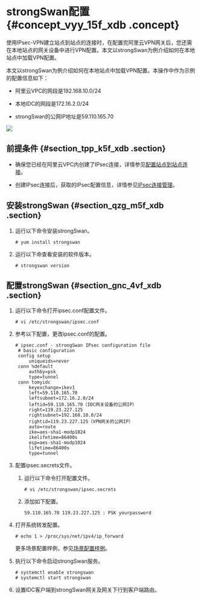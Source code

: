 # strongSwan配置 {#concept_vyy_15f_xdb .concept}

使用IPsec-VPN建立站点到站点的连接时，在配置完阿里云VPN网关后，您还需在本地站点的网关设备中进行VPN配置。本文以strongSwan为例介绍如何在本地站点中加载VPN配置。

本文以strongSwan为例介绍如何在本地站点中加载VPN配置。本操作中作为示例的配置信息如下：

-   阿里云VPC的网段是192.168.10.0/24

-   本地IDC的网段是172.16.2.0/24

-   strongSwan的公网IP地址是59.110.165.70


![](http://static-aliyun-doc.oss-cn-hangzhou.aliyuncs.com/assets/img/13369/15434982893583_zh-CN.png)

## 前提条件 {#section_tpp_k5f_xdb .section}

-   确保您已经在阿里云VPC内创建了IPsec连接，详情参见[配置站点到站点连接](../../../../intl.zh-CN/IPsec-VPN入门/配置站点到站点连接.md#)。

-   创建IPsec连接后，获取的IPsec配置信息，详情参见[IPsec连接管理](../../../../intl.zh-CN/用户指南/IPsec连接管理.md#)。


## 安装strongSwan {#section_qzg_m5f_xdb .section}

1.  运行以下命令安装strongSwan。

    ```
    # yum install strongswan
    ```

2.  运行以下命查看安装的软件版本。

    ```
    # strongswan version
    ```


## 配置strongSwan {#section_gnc_4vf_xdb .section}

1.  运行以下命令打开ipsec.conf配置文件。

    ```
    # vi /etc/strongswan/ipsec.conf
    ```

2.  参考以下配置，更改ipsec.conf的配置。

    ```
    # ipsec.conf - strongSwan IPsec configuration file
     # basic configuration
     config setup
         uniqueids=never
     conn %default
         authby=psk
         type=tunnel
     conn tomyidc
         keyexchange=ikev1
         left=59.110.165.70
         leftsubnet=172.16.2.0/24
         leftid=59.110.165.70（IDC网关设备的公网IP）
         right=119.23.227.125
         rightsubnet=192.168.10.0/24
         rightid=119.23.227.125（VPN网关的公网IP）
         auto=route
         ike=aes-sha1-modp1024
         ikelifetime=86400s
         esp=aes-sha1-modp1024
         lifetime=86400s
         type=tunnel
    ```

3.  配置ipsec.secrets文件。
    1.  运行以下命令打开配置文件。

        ```
        # vi /etc/strongswan/ipsec.secrets
        ```

    2.  添加如下配置。

        ```
        59.110.165.70 119.23.227.125 : PSK yourpassword
        ```

4.  打开系统转发配置。

    ```
    # echo 1 > /proc/sys/net/ipv4/ip_forward
    ```

    更多场景配置样例，参见[场景配置样例](https://strongswan.org/documentation.html)。

5.  执行以下命令启动strongSwan服务。

    ```
    # systemctl enable strongswan
    # systemctl start strongswan
    ```

6.  设置IDC客户端到strongSwan网关及网关下行到客户端路由。

